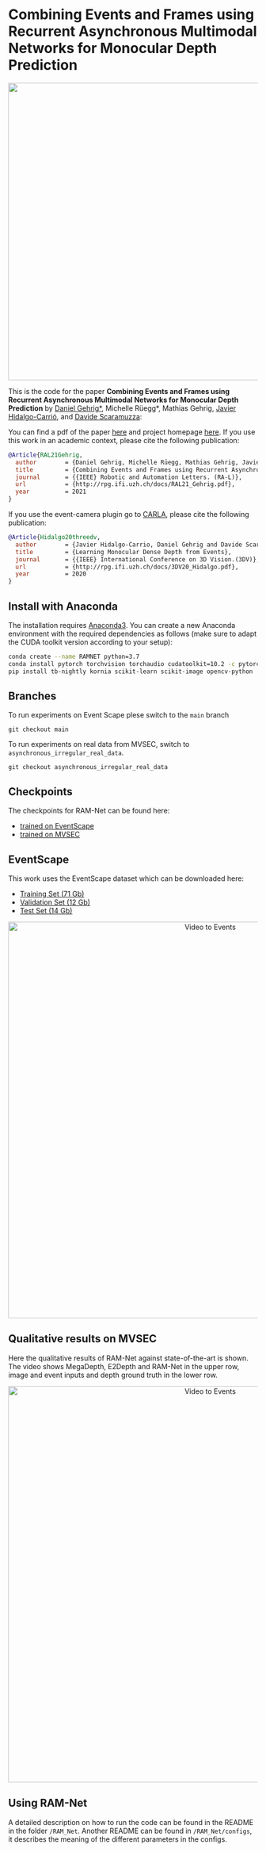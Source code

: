 # Combining Events and Frames using Recurrent Asynchronous Multimodal Networks for Monocular Depth Prediction
<p align="center">
<img src="doc/img/RAM_Net_preview.png" width="600">
</p>

This is the code for the paper **Combining Events and Frames using Recurrent Asynchronous Multimodal Networks for Monocular Depth Prediction** by
[Daniel Gehrig*](https://danielgehrig18.github.io/), Michelle Rüegg*, Mathias Gehrig, [Javier Hidalgo-Carrió](https://jhidalgocarrio.github.io), and [Davide
Scaramuzza](http://rpg.ifi.uzh.ch/people_scaramuzza.html):

You can find a pdf of the paper
[here](http://rpg.ifi.uzh.ch/docs/RAL21_Gehrig.pdf) and project homepage [here](http://rpg.ifi.uzh.ch/RAM_Net.html). If you use this work in an academic context, please cite the following publication:

```bibtex
@Article{RAL21Gehrig,
  author        = {Daniel Gehrig, Michelle Rüegg, Mathias Gehrig, Javier Hidalgo-Carrio and Davide Scaramuzza},
  title         = {Combining Events and Frames using Recurrent Asynchronous Multimodal Networks for Monocular Depth Prediction},
  journal       = {{IEEE} Robotic and Automation Letters. (RA-L)},
  url           = {http://rpg.ifi.uzh.ch/docs/RAL21_Gehrig.pdf},
  year          = 2021
}
```

If you use the event-camera plugin go to [CARLA](https://carla.readthedocs.io/en/latest/ref_sensors/#dvs-camera), please cite the following publication:

```bibtex
@Article{Hidalgo20threedv,
  author        = {Javier Hidalgo-Carrio, Daniel Gehrig and Davide Scaramuzza},
  title         = {Learning Monocular Dense Depth from Events},
  journal       = {{IEEE} International Conference on 3D Vision.(3DV)},
  url           = {http://rpg.ifi.uzh.ch/docs/3DV20_Hidalgo.pdf},
  year          = 2020
}
```

## Install with Anaconda

The installation requires [Anaconda3](https://www.anaconda.com/distribution/).
You can create a new Anaconda environment with the required dependencies as
follows (make sure to adapt the CUDA toolkit version according to your setup):

```bash
conda create --name RAMNET python=3.7
conda install pytorch torchvision torchaudio cudatoolkit=10.2 -c pytorch
pip install tb-nightly kornia scikit-learn scikit-image opencv-python
```
## Branches

To run experiments on Event Scape plese switch to the `main` branch

    git checkout main
    
To run experiments on real data from MVSEC, switch to `asynchronous_irregular_real_data`.

    git checkout asynchronous_irregular_real_data

## Checkpoints

The checkpoints for RAM-Net can be found here:
* [trained on EventScape](http://rpg.ifi.uzh.ch/data/RAM_Net/checkpoints/ramnet_sim.pth.tar)
* [trained on MVSEC](http://rpg.ifi.uzh.ch/data/RAM_Net/checkpoints/ramnet_sim2real.pth.tar)

## EventScape

This work uses the EventScape dataset which can be downloaded here:

* [Training Set (71 Gb)](http://rpg.ifi.uzh.ch/data/RAM_Net/dataset/Town01-03_train.zip)
* [Validation Set (12 Gb)](http://rpg.ifi.uzh.ch/data/RAM_Net/dataset/Town05_val.zip)
* [Test Set (14 Gb)](http://rpg.ifi.uzh.ch/data/RAM_Net/dataset/Town05_test.zip)


<p align="center">
    <img src="doc/event_scape_s01_preview_w.gif" alt="Video to Events" width="800"/>
</p>

## Qualitative results on MVSEC
Here the qualitative results of RAM-Net against state-of-the-art is shown.
The video shows MegaDepth, E2Depth and RAM-Net in the upper row, image and event inputs and depth ground truth in the lower row.


<p align="center">
    <img src="doc/MVESC_Megadepth_E2Depth_AMMNet.gif" alt="Video to Events" width="800"/>
</p>


## Using RAM-Net
A detailed description on how to run the code can be found in the README in the folder `/RAM_Net`. Another README can be found in `/RAM_Net/configs`, it describes the meaning of the different parameters in the configs.
